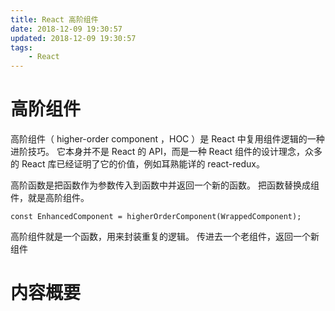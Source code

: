 ```yaml
---
title: React 高阶组件
date: 2018-12-09 19:30:57
updated: 2018-12-09 19:30:57
tags:
    - React
---
```


# 高阶组件
高阶组件（ higher-order component ，HOC ）是 React 中复用组件逻辑的一种进阶技巧。
它本身并不是 React 的 API，而是一种 React 组件的设计理念，众多的 React 库已经证明了它的价值，例如耳熟能详的 react-redux。

高阶函数是把函数作为参数传入到函数中并返回一个新的函数。
把函数替换成组件，就是高阶组件。

`const EnhancedComponent = higherOrderComponent(WrappedComponent);`

高阶组件就是一个函数，用来封装重复的逻辑。
传进去一个老组件，返回一个新组件

# 内容概要

